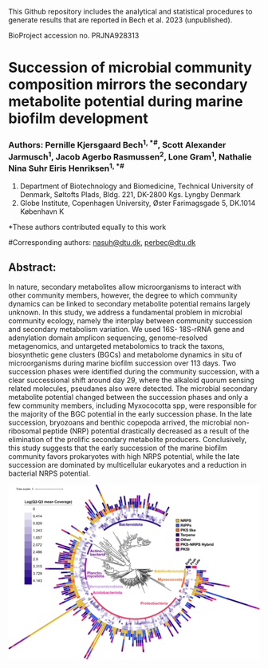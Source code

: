 This Github repository includes the analytical and statistical procedures to generate results that are reported in Bech et al. 2023 (unpublished). 

BioProject accession no. PRJNA928313
# Succession of microbial community composition mirrors the secondary metabolite potential during marine biofilm development

### Authors: Pernille Kjersgaard Bech<sup>1, *#</sup>, Scott Alexander Jarmusch<sup>1</sup>, Jacob Agerbo Rasmussen<sup>2</sup>, Lone Gram<sup>1</sup>, Nathalie Nina Suhr Eiris Henriksen<sup>1, *#</sup>

1. Department of Biotechnology and Biomedicine, Technical University of Denmark, Søltofts Plads, Bldg. 221, DK-2800 Kgs. Lyngby Denmark
2. Globe Institute, Copenhagen University, Øster Farimagsgade 5, DK.1014 København K

*These authors contributed equally to this work

#Corresponding authors: nasuh@dtu.dk, perbec@dtu.dk 


## Abstract:

In nature, secondary metabolites allow microorganisms to interact with other community members, however, the degree to which community dynamics can be linked to secondary metabolite potential remains largely unknown. In this study, we address a fundamental problem in microbial community ecology, namely the interplay between community succession and secondary metabolism variation. We used 16S- 18S-rRNA gene and adenylation domain amplicon sequencing, genome-resolved metagenomics, and untargeted metabolomics to track the taxons, biosynthetic gene clusters (BGCs) and metabolome dynamics in situ of microorganisms during marine biofilm succession over 113 days. Two succession phases were identified during the community succession, with a clear successional shift around day 29, where the alkaloid quorum sensing related molecules, pseudanes also were detected. The microbial secondary metabolite potential changed between the succession phases and only a few community members, including Myxococotta spp, were responsible for the majority of the BGC potential in the early succession phase. In the late succession, bryozoans and benthic copepoda arrived, the microbial non-ribosomal peptide (NRP) potential drastically decreased as a result of the elimination of the prolific secondary metabolite producers. Conclusively, this study suggests that the early succession of the marine biofilm community favors prokaryotes with high NRPS potential, while the late succession are dominated by multicellular eukaryotes and a reduction in bacterial NRPS potential. 






![](https://github.com/PKBech/PRJNA928313/blob/main/Metagenomics/Figures/itol_tree_080622.png)



